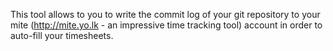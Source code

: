 This tool allows to you to write the commit log of your git repository to your mite (http://mite.yo.lk - an impressive time tracking tool) account in order to auto-fill your timesheets.